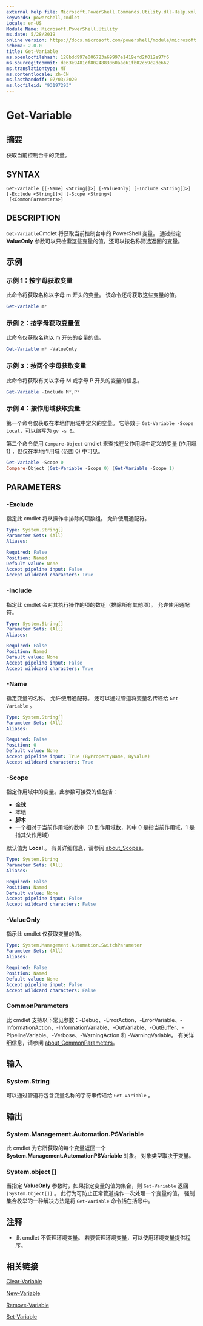 ```yaml
---
external help file: Microsoft.PowerShell.Commands.Utility.dll-Help.xml
keywords: powershell,cmdlet
Locale: en-US
Module Name: Microsoft.PowerShell.Utility
ms.date: 5/28/2019
online version: https://docs.microsoft.com/powershell/module/microsoft.powershell.utility/get-variable?view=powershell-7&WT.mc_id=ps-gethelp
schema: 2.0.0
title: Get-Variable
ms.openlocfilehash: 128bdd997e006723a69997e1419efd2f012e97f6
ms.sourcegitcommit: de63e9481cf8024883060aae61fb02c59c2de662
ms.translationtype: MT
ms.contentlocale: zh-CN
ms.lasthandoff: 07/03/2020
ms.locfileid: "93197293"
---
```

# Get-Variable

## 摘要
获取当前控制台中的变量。

## SYNTAX

```
Get-Variable [[-Name] <String[]>] [-ValueOnly] [-Include <String[]>] [-Exclude <String[]>] [-Scope <String>]
 [<CommonParameters>]
```

## DESCRIPTION

`Get-Variable`Cmdlet 将获取当前控制台中的 PowerShell 变量。
通过指定 **ValueOnly** 参数可以只检索这些变量的值，还可以按名称筛选返回的变量。

## 示例

### 示例 1：按字母获取变量

此命令将获取名称以字母 m 开头的变量。
该命令还将获取这些变量的值。

```powershell
Get-Variable m*
```

### 示例 2：按字母获取变量值

此命令仅获取名称以 m 开头的变量的值。

```powershell
Get-Variable m* -ValueOnly
```

### 示例 3：按两个字母获取变量

此命令将获取有关以字母 M 或字母 P 开头的变量的信息。

```powershell
Get-Variable -Include M*,P*
```

### 示例 4：按作用域获取变量

第一个命令仅获取在本地作用域中定义的变量。
它等效于 `Get-Variable -Scope Local`，可以缩写为 `gv -s 0`。

第二个命令使用 `Compare-Object` cmdlet 来查找在父作用域中定义的变量 (作用域 1) ，但仅在本地作用域 (范围 0) 中可见。

```powershell
Get-Variable -Scope 0
Compare-Object (Get-Variable -Scope 0) (Get-Variable -Scope 1)
```

## PARAMETERS

### -Exclude

指定此 cmdlet 将从操作中排除的项数组。
允许使用通配符。

```yaml
Type: System.String[]
Parameter Sets: (All)
Aliases:

Required: False
Position: Named
Default value: None
Accept pipeline input: False
Accept wildcard characters: True
```

### -Include

指定此 cmdlet 会对其执行操作的项的数组（排除所有其他项）。
允许使用通配符。

```yaml
Type: System.String[]
Parameter Sets: (All)
Aliases:

Required: False
Position: Named
Default value: None
Accept pipeline input: False
Accept wildcard characters: True
```

### -Name

指定变量的名称。
允许使用通配符。
还可以通过管道将变量名传递给 `Get-Variable` 。

```yaml
Type: System.String[]
Parameter Sets: (All)
Aliases:

Required: False
Position: 0
Default value: None
Accept pipeline input: True (ByPropertyName, ByValue)
Accept wildcard characters: True
```

### -Scope

指定作用域中的变量。此参数可接受的值包括：

- **全球**
- 本地
- **脚本**
- 一个相对于当前作用域的数字（0 到作用域数，其中 0 是指当前作用域，1 是指其父作用域）

默认值为 **Local** 。
有关详细信息，请参阅 [about_Scopes](../Microsoft.PowerShell.Core/About/about_Scopes.md)。

```yaml
Type: System.String
Parameter Sets: (All)
Aliases:

Required: False
Position: Named
Default value: None
Accept pipeline input: False
Accept wildcard characters: False
```

### -ValueOnly

指示此 cmdlet 仅获取变量的值。

```yaml
Type: System.Management.Automation.SwitchParameter
Parameter Sets: (All)
Aliases:

Required: False
Position: Named
Default value: None
Accept pipeline input: False
Accept wildcard characters: False
```

### CommonParameters

此 cmdlet 支持以下常见参数：-Debug、-ErrorAction、-ErrorVariable、-InformationAction、-InformationVariable、-OutVariable、-OutBuffer、-PipelineVariable、-Verbose、-WarningAction 和 -WarningVariable。 有关详细信息，请参阅 [about_CommonParameters](../Microsoft.PowerShell.Core/About/about_CommonParameters.md)。

## 输入

### System.String

可以通过管道将包含变量名称的字符串传递给 `Get-Variable` 。

## 输出

### System.Management.Automation.PSVariable

此 cmdlet 为它所获取的每个变量返回一个 **System.Management.AutomationPSVariable** 对象。 对象类型取决于变量。

### System.object []

当指定 **ValueOnly** 参数时，如果指定变量的值为集合，则 `Get-Variable` 返回 `[System.Object[]]` 。 此行为可防止正常管道操作一次处理一个变量的值。 强制集合枚举的一种解决方法是将 `Get-Variable` 命令括在括号中。

## 注释

- 此 cmdlet 不管理环境变量。 若要管理环境变量，可以使用环境变量提供程序。

## 相关链接

[Clear-Variable](Clear-Variable.md)

[New-Variable](New-Variable.md)

[Remove-Variable](Remove-Variable.md)

[Set-Variable](Set-Variable.md)
